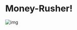 # Money-Rusher!
![img](https://github.com/user-attachments/assets/bd47fc2a-2876-4b74-bed2-a65517f549ed)
